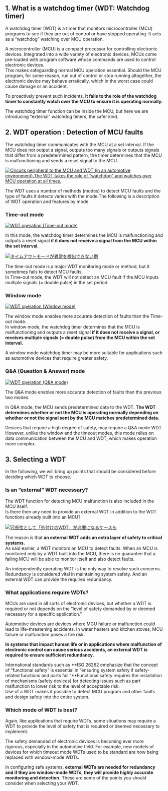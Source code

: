 ## **1. What is a watchdog timer (WDT: Watchdog timer)**

A watchdog timer (WDT) is a timer that monitors microcontroller (MCU) programs to see if they are out of control or have stopped operating. It acts as a “watchdog” watching over MCU operation.

A microcontroller (MCU) is a compact processor for controlling electronic devices. Integrated into a wide variety of electronic devices, MCUs come pre-loaded with program software whose commands are used to control electronic devices.  
This makes safeguarding normal MCU operation essential. Should the MCU program, for some reason, run out of control or stop running altogether, the electronic device may behave erratically, which in the worst case could cause damage or an accident.

To proactively prevent such incidents, **it falls to the role of the watchdog timer to constantly watch over the MCU to ensure it is operating normally.**

The watchdog timer function can be inside the MCU, but here we are introducing “external” watchdog timers, the safer kind.

## **2. WDT operation : Detection of MCU faults**

The watchdog timer communicates with the MCU at a set interval. If the MCU does not output a signal, outputs too many signals or outputs signals that differ from a predetermined pattern, the timer determines that the MCU is malfunctioning and sends a reset signal to the MCU.

[![Circuits peripheral to the MCU and WDT (in an automotive environment).The WDT takes the role of “watchdog” and watches over MCU operation at all times.](https://www.ablic.com/en/semicon/wp-content/uploads/2020/01/wdt_mcu_en.png)](https://www.ablic.com/en/semicon/wp-content/uploads/2020/01/wdt_mcu_en.png)

The WDT uses a number of methods (modes) to detect MCU faults and the type of faults it detects varies with the mode.The following is a description of WDT operation and features by mode.

### **Time-out mode**

[![WDT operation (Time-out mode)](https://www.ablic.com/en/semicon/wp-content/uploads/2020/01/wdt_operation_timeout_en.png)](https://www.ablic.com/en/semicon/wp-content/uploads/2020/01/wdt_operation_timeout_en.png)

In this mode, the watchdog timer determines the MCU is malfunctioning and outputs a reset signal **if it does not receive a signal from the MCU within the set interval.**

[![タイムアウトモードが異常を検出できない例](https://www.ablic.com/en/semicon/wp-content/uploads/2020/01/wdt_operation_timeout_2_en.png)](https://www.ablic.com/en/semicon/wp-content/uploads/2020/01/wdt_operation_timeout_2_en.png)

The time-out mode is a major WDT monitoring mode or method, but it sometimes fails to detect MCU faults.  
In Time-out mode, the WDT will not detect an MCU fault if the MCU inputs multiple signals (= double pulse) in the set period.

### **Window mode**

[![WDT operation (Window mode)](https://www.ablic.com/en/semicon/wp-content/uploads/2020/01/wdt_operation_window_en.png)](https://www.ablic.com/en/semicon/wp-content/uploads/2020/01/wdt_operation_window_en.png)

The window mode enables more accurate detection of faults than the Time-out mode.  
In window mode, the watchdog timer determines that the MCU is malfunctioning and outputs a reset signal **if it does not receive a signal, or receives multiple signals (= double pulse) from the MCU within the set interval.**

A window mode watchdog timer may be more suitable for applications such as automotive devices that require greater safety.

  
  

### **Q&A (Question & Answer) mode**

[![WDT operation (Q&A mode)](https://www.ablic.com/en/semicon/wp-content/uploads/2020/01/wdt_operation_q-and-a_en.png)](https://www.ablic.com/en/semicon/wp-content/uploads/2020/01/wdt_operation_q-and-a_en.png)

The Q&A mode enables more accurate detection of faults than the previous two modes.

In Q&A mode, the MCU sends predetermined data to the WDT. **The WDT determines whether or not the MCU is operating normally depending on whether or not the signal sent by the MCU matches predetermined data.**

Devices that require a high degree of safety, may require a Q&A mode WDT. However, unlike the window and the timeout modes, this mode relies on data communication between the MCU and WDT, which makes operation more complex.

## **3. Selecting a WDT**

In the following, we will bring up points that should be considered before deciding which WDT to choose.

### **Is an “external” WDT necessary?**

The WDT function for detecting MCU malfunction is also included in the MCU itself.  
Is there then any need to provide an external WDT in addition to the WDT functions already built into an MCU?

[![冗長性として「外付けのWDT」が必要になるケースも](https://www.ablic.com/en/semicon/wp-content/uploads/2020/01/wdt_inhoused-in-mcu_en.png)](https://www.ablic.com/en/semicon/wp-content/uploads/2020/01/wdt_inhoused-in-mcu_en.png)

The reason is that **an external WDT adds an extra layer of safety to critical systems.**  
As said earlier, a WDT monitors an MCU to detect faults. When an MCU is monitored only by a WDT built into the MCU, there is no guarantee that a failing MCU will be able to monitor itself and also detect faults.

An independently operating WDT is the only way to resolve such concerns.  
Redundancy is considered vital in maintaining system safety. And an external WDT can provide the required redundancy.

  

### **What applications require WDTs?**

MCUs are used in all sorts of electronic devices, but whether a WDT is required or not depends on the “level of safety demanded by or deemed necessary for a specific application.”

Automotive devices are devices where MCU failure or malfunction could lead to life-threatening accidents. In water heaters and kitchen stoves, MCU failure or malfunction poses a fire risk.

**In systems that impact human life or in applications where malfunction of electronic control can cause serious accidents, an external WDT is required to ensure sufficient redundancy.**

International standards such as **ISO 26262 emphasize that the concept of “functional safety” is essential in “ensuring system safety if safety-related functions and parts fail.”**Functional safety requires the installation of mechanisms (safety devices) for detecting issues such as part malfunction to lower risk to the level of acceptable risk.  
Use of a WDT makes it possible to detect MCU program and other faults and design safety into the entire system.

  

### **Which mode of WDT is best?**

Again, like applications that require WDTs, some situations may require a WDT to provide the level of safety that is required or deemed necessary to implement.

The safety demanded of electronic devices is becoming ever more rigorous, especially in the automotive field. For example, new models of devices for which timeout mode WDTs used to be standard are now being replaced with window-mode WDTs.

In configuring safe systems, **external WDTs are needed for redundancy and if they are window-mode WDTs, they will provide highly accurate monitoring and detection.** These are some of the points you should consider when selecting your WDT.